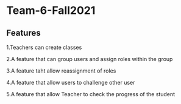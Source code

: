 # Team-6-Fall2021
## Features
1.Teachers can create classes

2.A feature that can group users and assign roles within the group 

3.A feature taht allow reassignment of roles 

4.A feature that allow users to challenge other user

5.A feature that allow Teacher to check the progress of the student 
